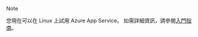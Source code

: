 > [!NOTE]
> 您現在可以在 Linux 上試用 Azure App Service。 如需詳細資訊，請參閱[入門指南](../articles/app-service/app-service-linux-readme.md)。
> 
> 



<!--HONumber=Nov16_HO2-->


